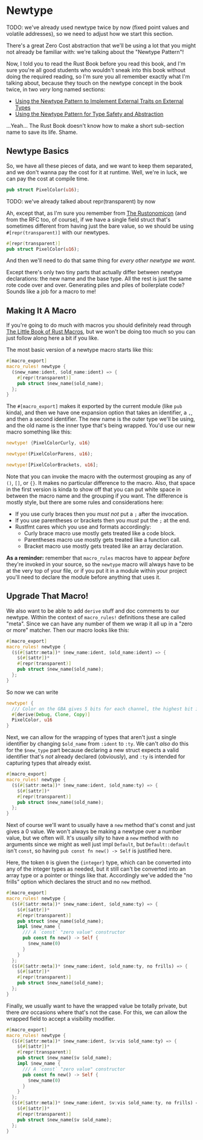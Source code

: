 # Newtype

TODO: we've already used newtype twice by now (fixed point values and volatile
addresses), so we need to adjust how we start this section.

There's a great Zero Cost abstraction that we'll be using a lot that you might
not already be familiar with: we're talking about the "Newtype Pattern"!

Now, I told you to read the Rust Book before you read this book, and I'm sure
you're all good students who wouldn't sneak into this book without doing the
required reading, so I'm sure you all remember exactly what I'm talking about,
because they touch on the newtype concept in the book twice, in two _very_ long
named sections:

* [Using the Newtype Pattern to Implement External Traits on External
  Types](https://doc.rust-lang.org/book/ch19-03-advanced-traits.html#using-the-newtype-pattern-to-implement-external-traits-on-external-types)
* [Using the Newtype Pattern for Type Safety and
  Abstraction](https://doc.rust-lang.org/book/ch19-04-advanced-types.html#using-the-newtype-pattern-for-type-safety-and-abstraction)

...Yeah... The Rust Book doesn't know how to make a short sub-section name to
save its life. Shame.

## Newtype Basics

So, we have all these pieces of data, and we want to keep them separated, and we
don't wanna pay the cost for it at runtime. Well, we're in luck, we can pay the
cost at compile time.

```rust
pub struct PixelColor(u16);
```

TODO: we've already talked about repr(transparent) by now

Ah, except that, as I'm sure you remember from [The
Rustonomicon](https://doc.rust-lang.org/nomicon/other-reprs.html#reprtransparent)
(and from the RFC too, of course), if we have a single field struct that's
sometimes different from having just the bare value, so we should be using
`#[repr(transparent)]` with our newtypes.

```rust
#[repr(transparent)]
pub struct PixelColor(u16);
```

And then we'll need to do that same thing for _every other newtype we want_.

Except there's only two tiny parts that actually differ between newtype
declarations: the new name and the base type. All the rest is just the same rote
code over and over. Generating piles and piles of boilerplate code? Sounds like
a job for a macro to me!

## Making It A Macro

If you're going to do much with macros you should definitely read through [The
Little Book of Rust
Macros](https://danielkeep.github.io/tlborm/book/index.html), but we won't be
doing too much so you can just follow along here a bit if you like.

The most basic version of a newtype macro starts like this:

```rust
#[macro_export]
macro_rules! newtype {
  ($new_name:ident, $old_name:ident) => {
    #[repr(transparent)]
    pub struct $new_name($old_name);
  };
}
```

The `#[macro_export]` makes it exported by the current module (like `pub`
kinda), and then we have one expansion option that takes an identifier, a `,`,
and then a second identifier. The new name is the outer type we'll be using, and
the old name is the inner type that's being wrapped. You'd use our new macro
something like this:

```rust
newtype! {PixelColorCurly, u16}

newtype!(PixelColorParens, u16);

newtype![PixelColorBrackets, u16];
```

Note that you can invoke the macro with the outermost grouping as any of `()`,
`[]`, or `{}`.  It makes no particular difference to the macro. Also, that space
in the first version is kinda to show off that you can put white space in
between the macro name and the grouping if you want. The difference is mostly
style, but there are some rules and considerations here:

* If you use curly braces then you _must not_ put a `;` after the invocation.
* If you use parentheses or brackets then you _must_ put the `;` at the end.
* Rustfmt cares which you use and formats accordingly:
  * Curly brace macro use mostly gets treated like a code block.
  * Parentheses macro use mostly gets treated like a function call.
  * Bracket macro use mostly gets treated like an array declaration.

**As a reminder:** remember that `macro_rules` macros have to appear _before_
they're invoked in your source, so the `newtype` macro will always have to be at
the very top of your file, or if you put it in a module within your project
you'll need to declare the module before anything that uses it.

## Upgrade That Macro!

We also want to be able to add `derive` stuff and doc comments to our newtype.
Within the context of `macro_rules!` definitions these are called "meta". Since
we can have any number of them we wrap it all up in a "zero or more" matcher.
Then our macro looks like this:

```rust
#[macro_export]
macro_rules! newtype {
  ($(#[$attr:meta])* $new_name:ident, $old_name:ident) => {
    $(#[$attr])*
    #[repr(transparent)]
    pub struct $new_name($old_name);
  };
}
```

So now we can write

```rust
newtype! {
  /// Color on the GBA gives 5 bits for each channel, the highest bit is ignored.
  #[derive(Debug, Clone, Copy)]
  PixelColor, u16
}
```

Next, we can allow for the wrapping of types that aren't just a single
identifier by changing `$old_name` from `:ident` to `:ty`. We can't _also_ do
this for the `$new_type` part because declaring a new struct expects a valid
identifier that's _not_ already declared (obviously), and `:ty` is intended for
capturing types that already exist.

```rust
#[macro_export]
macro_rules! newtype {
  ($(#[$attr:meta])* $new_name:ident, $old_name:ty) => {
    $(#[$attr])*
    #[repr(transparent)]
    pub struct $new_name($old_name);
  };
}
```

Next of course we'll want to usually have a `new` method that's const and just
gives a 0 value. We won't always be making a newtype over a number value, but we
often will. It's usually silly to have a `new` method with no arguments since we
might as well just impl `Default`, but `Default::default` isn't `const`, so
having `pub const fn new() -> Self` is justified here.

Here, the token `0` is given the `{integer}` type, which can be converted into
any of the integer types as needed, but it still can't be converted into an
array type or a pointer or things like that. Accordingly we've added the "no
frills" option which declares the struct and no `new` method.

```rust
#[macro_export]
macro_rules! newtype {
  ($(#[$attr:meta])* $new_name:ident, $old_name:ty) => {
    $(#[$attr])*
    #[repr(transparent)]
    pub struct $new_name($old_name);
    impl $new_name {
      /// A `const` "zero value" constructor
      pub const fn new() -> Self {
        $new_name(0)
      }
    }
  };
  ($(#[$attr:meta])* $new_name:ident, $old_name:ty, no frills) => {
    $(#[$attr])*
    #[repr(transparent)]
    pub struct $new_name($old_name);
  };
}
```

Finally, we usually want to have the wrapped value be totally private, but there
_are_ occasions where that's not the case. For this, we can allow the wrapped
field to accept a visibility modifier.

```rust
#[macro_export]
macro_rules! newtype {
  ($(#[$attr:meta])* $new_name:ident, $v:vis $old_name:ty) => {
    $(#[$attr])*
    #[repr(transparent)]
    pub struct $new_name($v $old_name);
    impl $new_name {
      /// A `const` "zero value" constructor
      pub const fn new() -> Self {
        $new_name(0)
      }
    }
  };
  ($(#[$attr:meta])* $new_name:ident, $v:vis $old_name:ty, no frills) => {
    $(#[$attr])*
    #[repr(transparent)]
    pub struct $new_name($v $old_name);
  };
}
```

